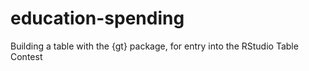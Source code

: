 # education-spending
Building a table with the {gt} package, for entry into the RStudio Table Contest
